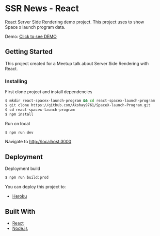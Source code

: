 # SSR News - React

React Server Side Rendering demo project. This project uses to show Space x launch program data.

Demo: [Click to see DEMO](https://new-spacex-launch.herokuapp.com/)


## Getting Started

This project created for a Meetup talk about Server Side Rendering with React.

### Installing

First clone project and install dependencies

```sh
$ mkdir react-spacex-launch-program && cd react-spacex-launch-program
$ git clone https://github.com/Akshay9761/SpaceX-launch-Program.git
$ cd react-spacex-launch-program
$ npm install
```

Run on local

```sh
$ npm run dev
```

Navigate to [http://localhost:3000](http://localhost:3000)

## Deployment

Deployment build

```sh
$ npm run build:prod
```

You can deploy this project to:

- [Heroku](https://www.heroku.com/)

## Built With

- [React](https://reactjs.org/)
- [Node.js](https://nodejs.org/)
